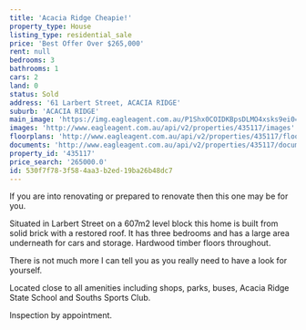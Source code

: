 ```yaml
---
title: 'Acacia Ridge Cheapie!'
property_type: House
listing_type: residential_sale
price: 'Best Offer Over $265,000'
rent: null
bedrooms: 3
bathrooms: 1
cars: 2
land: 0
status: Sold
address: '61 Larbert Street, ACACIA RIDGE'
suburb: 'ACACIA RIDGE'
main_image: 'https://img.eagleagent.com.au/P1Shx0COIDKBpsDLMO4xsks9ei0=/1280x854/smart/https://s3-us-west-2.amazonaws.com/eagleagent-orig/images/6820670/113690695-image-M.jpg'
images: 'http://www.eagleagent.com.au/api/v2/properties/435117/images'
floorplans: 'http://www.eagleagent.com.au/api/v2/properties/435117/floorplans'
documents: 'http://www.eagleagent.com.au/api/v2/properties/435117/documents'
property_id: '435117'
price_search: '265000.0'
id: 530f7f78-3f58-4aa3-b2ed-19ba26b48dc7
---
```

If you are into renovating or prepared to renovate then this one may be for you.

Situated in Larbert Street on a 607m2 level block this home is built from solid brick with a restored roof. It has three bedrooms and has a large area underneath for cars and storage. Hardwood timber floors throughout.

There is not much more I can tell you as you really need to have a look for yourself.

Located close to all amenities including shops, parks, buses, Acacia Ridge State School and Souths Sports Club.

Inspection by appointment.